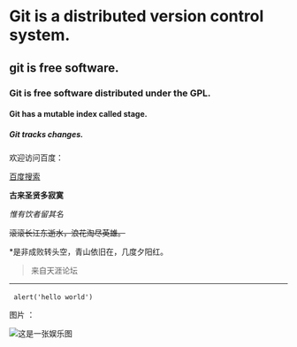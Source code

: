 # Git is a distributed version control system.
## git is free software.
### Git is free software distributed under the GPL.
#### Git has a mutable index called stage.
##### Git tracks changes.
欢迎访问百度：

[百度搜索](http://www.baidu.com)

**古来圣贤多寂寞**

*惟有饮者留其名*

~~滚滚长江东逝水，浪花淘尽英雄。~~

*是非成败转头空，青山依旧在，几度夕阳红。
>来自天涯论坛

---------------
 
`alert('hello world')`

图片 ：

![这是一张娱乐图](http://p9.123.sogoucdn.com/imgu/2017/07/20170717112004_53.jpg)
